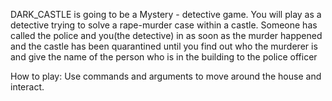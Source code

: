   DARK_CASTLE is going to be a Mystery - detective game.  You will play as a detective trying to solve a rape-murder case within a castle. Someone has called the police and you(the detective) in as soon as the murder happened and the castle has been quarantined until you find out who the murderer is and give the name of the person who is in the building to the police officer
  
How to play: Use commands and arguments to move around the house and interact.



